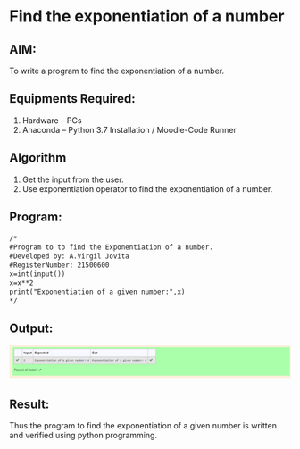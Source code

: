 # Find the exponentiation of a number

## AIM:
To write a program to find the exponentiation of a number.

## Equipments Required:
1. Hardware – PCs
2. Anaconda – Python 3.7 Installation / Moodle-Code Runner

## Algorithm
1. Get the input from the user.
2. Use exponentiation operator to find the exponentiation of a number.

## Program:
```
/*
#Program to to find the Exponentiation of a number.
#Developed by: A.Virgil Jovita
#RegisterNumber: 21500600
x=int(input())
x=x**2
print("Exponentiation of a given number:",x)
*/
```

## Output:
![Exponentiation of a number](Exponentiation.png)


## Result:
Thus the program to find the exponentiation of a given number is written and verified using python programming.
